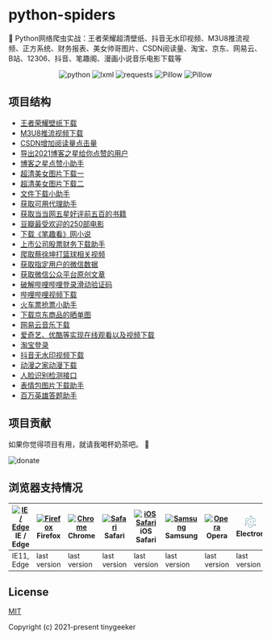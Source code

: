 # python-spiders
🌈 Python网络爬虫实战：王者荣耀超清壁纸、抖音无水印视频、M3U8推流视频、正方系统、财务报表、美女帅哥图片、CSDN阅读量、淘宝、京东、网易云、B站、12306、抖音、笔趣阁、漫画小说音乐电影下载等

<p align="center">
  <img src="https://img.shields.io/badge/python->=3.0-ff69b4.svg" alt="python">
  <img src="https://img.shields.io/badge/lxml->=4.6.3-6bb59a.svg" alt="lxml">
  <img src="https://img.shields.io/badge/requests->=2.20.0-brightgreen.svg" alt="requests">
  <img src="https://img.shields.io/badge/Pillow->=6.2.2-blue.svg" alt="Pillow">
  <img src="https://img.shields.io/badge/beautifulsoup4->=4.6.02-e65a65.svg" alt="Pillow">
</p>

## 项目结构
- [王者荣耀壁纸下载](https://github.com/tinygeeker/python-spiders/blob/main/wangzhe_wallpaper/main.py)
- [M3U8推流视频下载](https://github.com/tinygeeker/python-spiders/blob/main/m3u8/main.py)
- [CSDN增加阅读量点击量](https://github.com/tinygeeker/python-spiders/blob/main/csdn/blog-click-read-num.py)
- [导出2021博客之星给你点赞的用户](https://github.com/tinygeeker/python-spiders/blob/main/csdn/blog-star-user.py)
- [博客之星点赞小助手](https://github.com/tinygeeker/python-spiders/blob/main/csdn/blog-star-like.py)
- [超清美女图片下载一](https://github.com/tinygeeker/python-spiders/blob/main/beauty/xiuren.py)
- [超清美女图片下载二](https://github.com/tinygeeker/python-spiders/blob/main/beauty/ku137.py)
- [文件下载小助手](https://github.com/tinygeeker/python-spiders/blob/main/downloader.py)
- [获取可用代理助手](https://github.com/tinygeeker/python-spiders/blob/main/proxy.py)
- [获取当当网五星好评前五百的书籍](https://github.com/tinygeeker/python-spiders/blob/main/dangdang_top_500.py)
- [豆瓣最受欢迎的250部电影](https://github.com/tinygeeker/python-spiders/blob/main/douban_top_250_movies.py)
- [下载《笔趣看》网小说](https://github.com/tinygeeker/python-spiders/blob/main/biqukan.py)
- [上市公司股票财务下载助手](https://github.com/tinygeeker/python-spiders/blob/main/financial.py)
- [爬取蔡徐坤打篮球相关视频](https://github.com/tinygeeker/python-spiders/blob/main/ikun_basketball.py)
- [获取指定用户的微信数据](https://github.com/tinygeeker/python-spiders/blob/main/wechat.py)
- [获取微信公众平台原创文章](https://github.com/tinygeeker/python-spiders/blob/main/wechat_public_account.py)
- [破解哔哩哔哩登录滑动验证码](https://github.com/tinygeeker/python-spiders/blob/main/bilibili_captcha_crack.py)
- [哔哩哔哩视频下载](https://github.com/tinygeeker/python-spiders/blob/main/bilibili/main.py)
- [火车票抢票小助手](https://github.com/tinygeeker/python-spiders/blob/main/12306_ticket.py)
- [下载京东商品的晒单图](https://github.com/tinygeeker/python-spiders/blob/main/jingdong/main.py)
- [网易云音乐下载](https://github.com/tinygeeker/python-spiders/blob/main/netease/main.py)
- [爱奇艺、优酷等实现在线观看以及视频下载](https://github.com/tinygeeker/python-spiders/blob/main/video_downloader/main.py)
- [淘宝登录](https://github.com/tinygeeker/python-spiders/blob/main/taobao/login.py)
- [抖音无水印视频下载](https://github.com/tinygeeker/python-spiders/blob/main/douyin/main.py)
- [动漫之家动漫下载](https://github.com/tinygeeker/python-spiders/blob/main/dmzj/main.py)
- [人脸识别检测接口](https://github.com/tinygeeker/python-spiders/blob/main/check_face/main.py)
- [表情包图片下载助手](https://github.com/tinygeeker/python-spiders/blob/main/biaoqingbao/main.py)
- [百万英雄答题助手](https://github.com/tinygeeker/python-spiders/blob/main/baiwan/main.py)

## 项目贡献

如果你觉得项目有用，就请我喝杯奶茶吧。 :tropical_drink:

![donate](https://tinygeeker.github.io/my/pay/group.jpg)

## 浏览器支持情况

| [<img src="https://raw.githubusercontent.com/alrra/browser-logos/master/src/edge/edge_48x48.png" alt="IE / Edge" width="24px" height="24px" />](http://godban.github.io/browsers-support-badges/)<br/>IE / Edge | [<img src="https://raw.githubusercontent.com/alrra/browser-logos/master/src/firefox/firefox_48x48.png" alt="Firefox" width="24px" height="24px" />](http://godban.github.io/browsers-support-badges/)<br/>Firefox | [<img src="https://raw.githubusercontent.com/alrra/browser-logos/master/src/chrome/chrome_48x48.png" alt="Chrome" width="24px" height="24px" />](http://godban.github.io/browsers-support-badges/)<br/>Chrome | [<img src="https://raw.githubusercontent.com/alrra/browser-logos/master/src/safari/safari_48x48.png" alt="Safari" width="24px" height="24px" />](http://godban.github.io/browsers-support-badges/)<br/>Safari | [<img src="https://raw.githubusercontent.com/alrra/browser-logos/master/src/safari-ios/safari-ios_48x48.png" alt="iOS Safari" width="24px" height="24px" />](http://godban.github.io/browsers-support-badges/)<br/>iOS Safari | [<img src="https://raw.githubusercontent.com/alrra/browser-logos/master/src/samsung-internet/samsung-internet_48x48.png" alt="Samsung" width="24px" height="24px" />](http://godban.github.io/browsers-support-badges/)<br/>Samsung | [<img src="https://raw.githubusercontent.com/alrra/browser-logos/master/src/opera/opera_48x48.png" alt="Opera" width="24px" height="24px" />](http://godban.github.io/browsers-support-badges/)<br/>Opera | [<img src="https://raw.githubusercontent.com/alrra/browser-logos/master/src/electron/electron_48x48.png" alt="Electron" width="24px" height="24px" />](http://godban.github.io/browsers-support-badges/)<br/>Electron |
| --------- | --------- | --------- | --------- | --------- | --------- | --------- | --------- |
| IE11, Edge| last version| last version| last version| last version| last version| last version| last version

## License

[MIT](https://github.com/tinygeeker/python-spiders/blob/main/LICENSE)

Copyright (c) 2021-present tinygeeker

